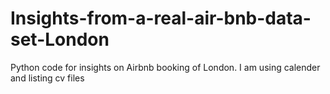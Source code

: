 # Insights-from-a-real-air-bnb-data-set-London
Python code for insights on Airbnb booking of  London. I am using calender and listing cv files
